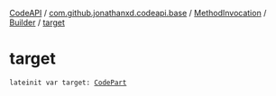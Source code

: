 [CodeAPI](../../../index.md) / [com.github.jonathanxd.codeapi.base](../../index.md) / [MethodInvocation](../index.md) / [Builder](index.md) / [target](.)

# target

`lateinit var target: `[`CodePart`](../../../com.github.jonathanxd.codeapi/-code-part/index.md)